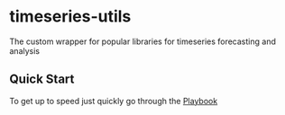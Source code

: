 # timeseries-utils
The custom wrapper for popular libraries for timeseries forecasting and analysis

## Quick Start

To get up to speed just quickly go through the [Playbook](https://github.com/NPodlozhniy/timeseries-utils/blob/master/Playbook.ipynb)

